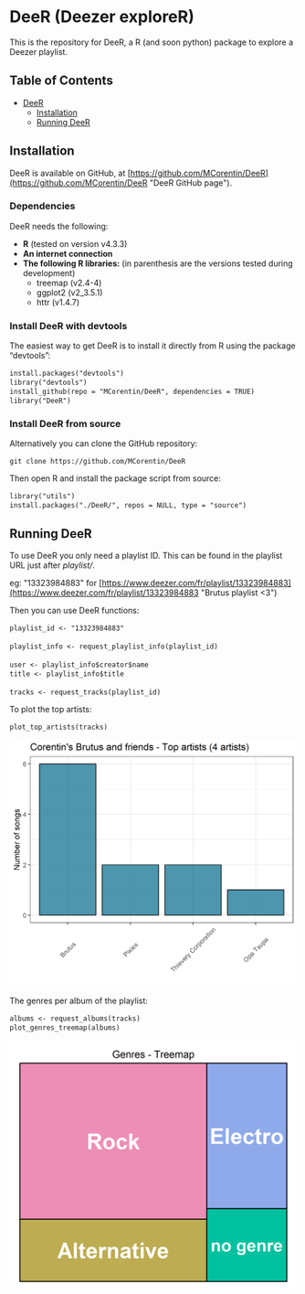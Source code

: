 # DeeR (Deezer exploreR)

This is the repository for DeeR, a R (and soon python) package to explore a Deezer playlist.

## Table of Contents

 - [DeeR](#deer)
    - [Installation](#installation)
    - [Running DeeR](#running-deer)

## Installation 

DeeR is available on GitHub, at [https://github.com/MCorentin/DeeR](https://github.com/MCorentin/DeeR "DeeR GitHub page").

### Dependencies

DeeR needs the following: 
 - **R** (tested on version v4.3.3)
 - **An internet connection**
 - **The following R libraries:** (in parenthesis are the versions tested during development)
    - treemap (v2.4-4)
    - ggplot2 (v2_3.5.1)
    - httr    (v1.4.7)

### Install DeeR with devtools

The easiest way to get DeeR is to install it directly from R using the package “devtools”:
````
install.packages("devtools")
library("devtools")
install_github(repo = "MCorentin/DeeR", dependencies = TRUE)
library("DeeR")
````

### Install DeeR from source

Alternatively you can clone the GitHub repository:
````
git clone https://github.com/MCorentin/DeeR
````

Then open R and install the package script from source:
````
library("utils")
install.packages("./DeeR/", repos = NULL, type = "source")
````

## Running DeeR

To use DeeR you only need a playlist ID. This can be found in the playlist URL just after *playlist/*.

eg: "13323984883" for [https://www.deezer.com/fr/playlist/13323984883](https://www.deezer.com/fr/playlist/13323984883 "Brutus playlist <3")

Then you can use DeeR functions:

```
playlist_id <- "13323984883"

playlist_info <- request_playlist_info(playlist_id)

user <- playlist_info$creator$name
title <- playlist_info$title

tracks <- request_tracks(playlist_id)
```

To plot the top artists:

```
plot_top_artists(tracks)
```

![Top Artists](./images/top_artists_plot.png?raw=true)

The genres per album of the playlist:

```
albums <- request_albums(tracks)
plot_genres_treemap(albums)
```

![Genres](./images/genres_treemap.png?raw=true)

